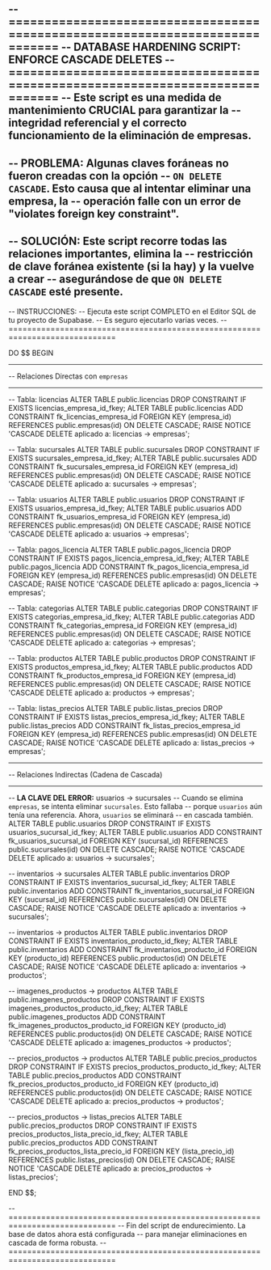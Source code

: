 -- =============================================================================
-- DATABASE HARDENING SCRIPT: ENFORCE CASCADE DELETES
-- =============================================================================
-- Este script es una medida de mantenimiento CRUCIAL para garantizar la
-- integridad referencial y el correcto funcionamiento de la eliminación de empresas.
--
-- PROBLEMA: Algunas claves foráneas no fueron creadas con la opción
-- `ON DELETE CASCADE`. Esto causa que al intentar eliminar una empresa, la
-- operación falle con un error de "violates foreign key constraint".
--
-- SOLUCIÓN: Este script recorre todas las relaciones importantes, elimina la
-- restricción de clave foránea existente (si la hay) y la vuelve a crear
-- asegurándose de que `ON DELETE CASCADE` esté presente.
--
-- INSTRUCCIONES:
-- Ejecuta este script COMPLETO en el Editor SQL de tu proyecto de Supabase.
-- Es seguro ejecutarlo varias veces.
-- =============================================================================

DO $$
BEGIN

-- -----------------------------------------------------------------------------
-- Relaciones Directas con `empresas`
-- -----------------------------------------------------------------------------

-- Tabla: licencias
ALTER TABLE public.licencias DROP CONSTRAINT IF EXISTS licencias_empresa_id_fkey;
ALTER TABLE public.licencias ADD CONSTRAINT fk_licencias_empresa_id
    FOREIGN KEY (empresa_id) REFERENCES public.empresas(id) ON DELETE CASCADE;
RAISE NOTICE 'CASCADE DELETE aplicado a: licencias -> empresas';

-- Tabla: sucursales
ALTER TABLE public.sucursales DROP CONSTRAINT IF EXISTS sucursales_empresa_id_fkey;
ALTER TABLE public.sucursales ADD CONSTRAINT fk_sucursales_empresa_id
    FOREIGN KEY (empresa_id) REFERENCES public.empresas(id) ON DELETE CASCADE;
RAISE NOTICE 'CASCADE DELETE aplicado a: sucursales -> empresas';

-- Tabla: usuarios
ALTER TABLE public.usuarios DROP CONSTRAINT IF EXISTS usuarios_empresa_id_fkey;
ALTER TABLE public.usuarios ADD CONSTRAINT fk_usuarios_empresa_id
    FOREIGN KEY (empresa_id) REFERENCES public.empresas(id) ON DELETE CASCADE;
RAISE NOTICE 'CASCADE DELETE aplicado a: usuarios -> empresas';

-- Tabla: pagos_licencia
ALTER TABLE public.pagos_licencia DROP CONSTRAINT IF EXISTS pagos_licencia_empresa_id_fkey;
ALTER TABLE public.pagos_licencia ADD CONSTRAINT fk_pagos_licencia_empresa_id
    FOREIGN KEY (empresa_id) REFERENCES public.empresas(id) ON DELETE CASCADE;
RAISE NOTICE 'CASCADE DELETE aplicado a: pagos_licencia -> empresas';

-- Tabla: categorias
ALTER TABLE public.categorias DROP CONSTRAINT IF EXISTS categorias_empresa_id_fkey;
ALTER TABLE public.categorias ADD CONSTRAINT fk_categorias_empresa_id
    FOREIGN KEY (empresa_id) REFERENCES public.empresas(id) ON DELETE CASCADE;
RAISE NOTICE 'CASCADE DELETE aplicado a: categorias -> empresas';

-- Tabla: productos
ALTER TABLE public.productos DROP CONSTRAINT IF EXISTS productos_empresa_id_fkey;
ALTER TABLE public.productos ADD CONSTRAINT fk_productos_empresa_id
    FOREIGN KEY (empresa_id) REFERENCES public.empresas(id) ON DELETE CASCADE;
RAISE NOTICE 'CASCADE DELETE aplicado a: productos -> empresas';

-- Tabla: listas_precios
ALTER TABLE public.listas_precios DROP CONSTRAINT IF EXISTS listas_precios_empresa_id_fkey;
ALTER TABLE public.listas_precios ADD CONSTRAINT fk_listas_precios_empresa_id
    FOREIGN KEY (empresa_id) REFERENCES public.empresas(id) ON DELETE CASCADE;
RAISE NOTICE 'CASCADE DELETE aplicado a: listas_precios -> empresas';


-- -----------------------------------------------------------------------------
-- Relaciones Indirectas (Cadena de Cascada)
-- -----------------------------------------------------------------------------

-- **LA CLAVE DEL ERROR:** usuarios -> sucursales
-- Cuando se elimina `empresas`, se intenta eliminar `sucursales`. Esto fallaba
-- porque `usuarios` aún tenía una referencia. Ahora, `usuarios` se eliminará
-- en cascada también.
ALTER TABLE public.usuarios DROP CONSTRAINT IF EXISTS usuarios_sucursal_id_fkey;
ALTER TABLE public.usuarios ADD CONSTRAINT fk_usuarios_sucursal_id
    FOREIGN KEY (sucursal_id) REFERENCES public.sucursales(id) ON DELETE CASCADE;
RAISE NOTICE 'CASCADE DELETE aplicado a: usuarios -> sucursales';

-- inventarios -> sucursales
ALTER TABLE public.inventarios DROP CONSTRAINT IF EXISTS inventarios_sucursal_id_fkey;
ALTER TABLE public.inventarios ADD CONSTRAINT fk_inventarios_sucursal_id
    FOREIGN KEY (sucursal_id) REFERENCES public.sucursales(id) ON DELETE CASCADE;
RAISE NOTICE 'CASCADE DELETE aplicado a: inventarios -> sucursales';

-- inventarios -> productos
ALTER TABLE public.inventarios DROP CONSTRAINT IF EXISTS inventarios_producto_id_fkey;
ALTER TABLE public.inventarios ADD CONSTRAINT fk_inventarios_producto_id
    FOREIGN KEY (producto_id) REFERENCES public.productos(id) ON DELETE CASCADE;
RAISE NOTICE 'CASCADE DELETE aplicado a: inventarios -> productos';

-- imagenes_productos -> productos
ALTER TABLE public.imagenes_productos DROP CONSTRAINT IF EXISTS imagenes_productos_producto_id_fkey;
ALTER TABLE public.imagenes_productos ADD CONSTRAINT fk_imagenes_productos_producto_id
    FOREIGN KEY (producto_id) REFERENCES public.productos(id) ON DELETE CASCADE;
RAISE NOTICE 'CASCADE DELETE aplicado a: imagenes_productos -> productos';

-- precios_productos -> productos
ALTER TABLE public.precios_productos DROP CONSTRAINT IF EXISTS precios_productos_producto_id_fkey;
ALTER TABLE public.precios_productos ADD CONSTRAINT fk_precios_productos_producto_id
    FOREIGN KEY (producto_id) REFERENCES public.productos(id) ON DELETE CASCADE;
RAISE NOTICE 'CASCADE DELETE aplicado a: precios_productos -> productos';

-- precios_productos -> listas_precios
ALTER TABLE public.precios_productos DROP CONSTRAINT IF EXISTS precios_productos_lista_precio_id_fkey;
ALTER TABLE public.precios_productos ADD CONSTRAINT fk_precios_productos_lista_precio_id
    FOREIGN KEY (lista_precio_id) REFERENCES public.listas_precios(id) ON DELETE CASCADE;
RAISE NOTICE 'CASCADE DELETE aplicado a: precios_productos -> listas_precios';

END $$;

-- =============================================================================
-- Fin del script de endurecimiento. La base de datos ahora está configurada
-- para manejar eliminaciones en cascada de forma robusta.
-- =============================================================================